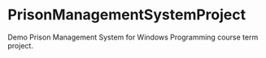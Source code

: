# PrisonManagementSystemProject
Demo Prison Management System for Windows Programming course term project.
